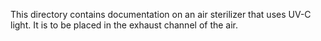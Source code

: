 This directory contains documentation on an air sterilizer that uses UV-C light.
It is to be placed in the exhaust channel of the air. 
